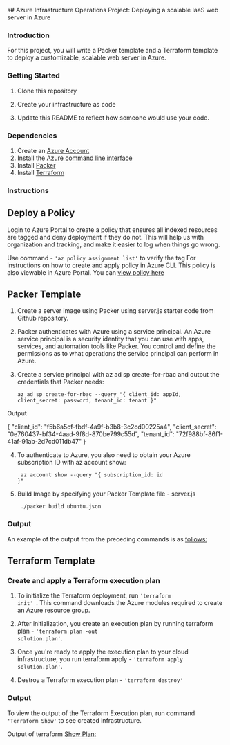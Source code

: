 s# Azure Infrastructure Operations Project: Deploying a scalable IaaS web server in Azure

### Introduction
For this project, you will write a Packer template and a Terraform template to deploy a customizable, scalable web server in Azure.

### Getting Started
1. Clone this repository

2. Create your infrastructure as code

3. Update this README to reflect how someone would use your code.

### Dependencies
1. Create an [Azure Account](https://portal.azure.com) 
2. Install the [Azure command line interface](https://docs.microsoft.com/en-us/cli/azure/install-azure-cli?view=azure-cli-latest)
3. Install [Packer](https://www.packer.io/downloads)
4. Install [Terraform](https://www.terraform.io/downloads.html)

### Instructions
## Deploy a Policy
Login to Azure Portal to create a policy that ensures all indexed resources are tagged and deny deployment if they do not. This will help us with organization and tracking, and make it easier to log when things go wrong.

Use command - <code>'az policy assignment list'</code> to verify the tag For instructions on how to create and apply policy in Azure CLI.  This policy is also viewable in Azure Portal. You can [view policy here](https://github.com/kojof/udacity-azure-devops-web-server-deploy/blob/develop/Azure%20Tagging%20Policy.png)

## Packer Template
1. Create a server image using Packer using server.js starter code from Github repository. 

2. Packer authenticates with Azure using a service principal. An Azure service principal is a security identity that you can use with apps, services, and automation tools like Packer. You control and define the permissions as to what operations the service principal can perform in Azure.

3. Create a service principal with az ad sp create-for-rbac and output the credentials that Packer needs:

    <code>az ad sp create-for-rbac --query "{ client_id: appId, client_secret: password, tenant_id: tenant }"</code>

Output


{
    "client_id": "f5b6a5cf-fbdf-4a9f-b3b8-3c2cd00225a4",
    "client_secret": "0e760437-bf34-4aad-9f8d-870be799c55d",
    "tenant_id": "72f988bf-86f1-41af-91ab-2d7cd011db47"
}

4. To authenticate to Azure, you also need to obtain your Azure subscription ID with az account show:

    <code> az account show --query "{ subscription_id: id }"</code>

5. Build Image by specifying your Packer Template file - server.js

   <code> ./packer build ubuntu.json</code>


### Output
An example of the output from the preceding commands is as [follows:](https://github.com/kojof/udacity-azure-devops-web-server-deploy/blob/develop/Packer%20Template%20Output.png)



## Terraform Template
### Create and apply a Terraform execution plan

1. To initialize the Terraform deployment, run  <code>'terraform init' </code>. This command downloads the Azure modules required to create an Azure resource group.

2. After initialization, you create an execution plan by running terraform plan -  <code>'terraform plan -out solution.plan'</code>.

3. Once you're ready to apply the execution plan to your cloud infrastructure, you run terraform apply -  <code>'terraform apply solution.plan'</code>. 

4. Destroy a Terraform execution plan -  <code>'terraform destroy' </code>

### Output
To view the output of the Terraform Execution plan, run command  <code>'Terraform Show'</code> to see created infrastructure.

Output of terraform [Show Plan:](https://github.com/kojof/udacity-azure-devops-web-server-deploy/blob/develop/Terraform%20Show%20Plan%20Output.png)

